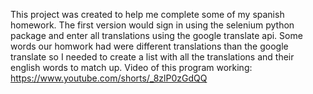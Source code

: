 This project was created to help me complete some of my spanish homework. The first version would sign in using the selenium python package and enter all translations using the google translate api. Some words our homwork had were different translations than the google translate so I needed to create a list with all the translations and their english words to match up.
Video of this program working: https://www.youtube.com/shorts/_8zlP0zGdQQ
